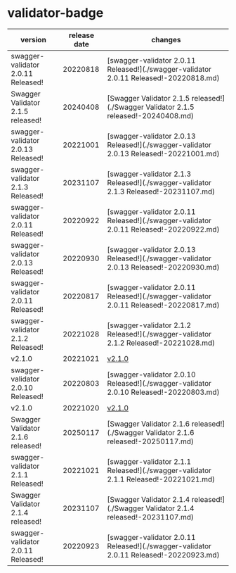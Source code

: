 # validator-badge	


|version|release date|changes|
|---|---|---|
|swagger-validator 2.0.11 Released!|20220818|[swagger-validator 2.0.11 Released!](./swagger-validator 2.0.11 Released!-20220818.md)|
|Swagger Validator 2.1.5 released!|20240408|[Swagger Validator 2.1.5 released!](./Swagger Validator 2.1.5 released!-20240408.md)|
|swagger-validator 2.0.13 Released!|20221001|[swagger-validator 2.0.13 Released!](./swagger-validator 2.0.13 Released!-20221001.md)|
|swagger-validator 2.1.3 Released!|20231107|[swagger-validator 2.1.3 Released!](./swagger-validator 2.1.3 Released!-20231107.md)|
|swagger-validator 2.0.11 Released!|20220922|[swagger-validator 2.0.11 Released!](./swagger-validator 2.0.11 Released!-20220922.md)|
|swagger-validator 2.0.13 Released!|20220930|[swagger-validator 2.0.13 Released!](./swagger-validator 2.0.13 Released!-20220930.md)|
|swagger-validator 2.0.11 Released!|20220817|[swagger-validator 2.0.11 Released!](./swagger-validator 2.0.11 Released!-20220817.md)|
|swagger-validator 2.1.2 Released!|20221028|[swagger-validator 2.1.2 Released!](./swagger-validator 2.1.2 Released!-20221028.md)|
|v2.1.0|20221021|[v2.1.0](./v2.1.0-20221021.md)|
|swagger-validator 2.0.10 Released!|20220803|[swagger-validator 2.0.10 Released!](./swagger-validator 2.0.10 Released!-20220803.md)|
|v2.1.0|20221020|[v2.1.0](./v2.1.0-20221020.md)|
|Swagger Validator 2.1.6 released!|20250117|[Swagger Validator 2.1.6 released!](./Swagger Validator 2.1.6 released!-20250117.md)|
|swagger-validator 2.1.1 Released!|20221021|[swagger-validator 2.1.1 Released!](./swagger-validator 2.1.1 Released!-20221021.md)|
|Swagger Validator 2.1.4 released!|20231107|[Swagger Validator 2.1.4 released!](./Swagger Validator 2.1.4 released!-20231107.md)|
|swagger-validator 2.0.11 Released!|20220923|[swagger-validator 2.0.11 Released!](./swagger-validator 2.0.11 Released!-20220923.md)|
